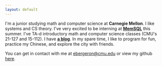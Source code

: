 ```yaml
---
layout: default
---
```


I'm a junior studying math and computer science at **Carnegie Mellon**. I like systems and CS theory. I've very excited to be interning at **[MemSQL](http://memsql.com)** this summer. I've TA-d introductory math and computer science classes (CMU's 21-127 and 15-112). I have **[a blog](http://dfa.io)**. In my spare time, I like to program for fun, practice my Chinese, and explore the city with friends.

You can get in contact with me at ebergeron@cmu.edu or view my github [here](http://github.com/evanbergeron).
